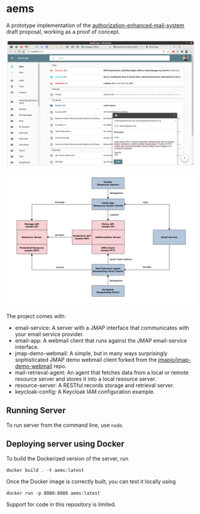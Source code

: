# aems
A prototype implementation of the [authorization-enhanced-mail-system][1] draft proposal, working as a proof of concept.

![GUI](./docs/images/gui.png)

![Abstract Flow](./docs/images/abstract-flow.png)

The project comes with:

* email-service: A server with a JMAP interface that communicates with your email service provider.
* email-app: A webmail client that runs against the JMAP email-service interface.
* jmap-demo-webmail: A simple, but in many ways surprisingly sophisticated JMAP demo webmail client forked from the [jmapio/jmap-demo-webmail][2] repo.
* mail-retrieval-agent: An agent that fetches data from a local or remote resource server and stores it into a local resource server.
* resource-server: A RESTful records storage and retrieval server.
* keycloak-config: A Keycloak IAM configuration example.

## Running Server

To run server from the command line, use `node`.

## Deploying server using Docker

To build the Dockerized version of the server, run

```
docker build . -t aems:latest
```

Once the Docker image is correctly built, you can test it locally using

```
docker run -p 8080:8080 aems:latest
```

Support for code in this repository is limited.

[1]: https://github.com/uma-email/proposal
[2]: https://github.com/jmapio/jmap-demo-webmail

